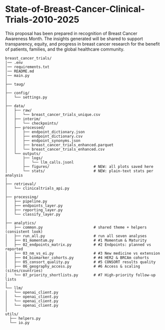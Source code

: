 # State-of-Breast-Cancer-Clinical-Trials-2010-2025
This proposal has been prepared in recognition of Breast Cancer Awareness Month. The insights generated will be shared to support transparency, equity, and progress in breast cancer research for the benefit of patients, families, and the global healthcare community.

```
breast_cancer_trials/
│── .env
│── requirements.txt
│── README.md
│── main.py
│
├── taug/
│
├── config/
│   └── settings.py
│
├── data/
│   ├── raw/
│   │   └── breast_cancer_trials_unique.csv
│   ├── interim/
│   │   └── checkpoints/
│   ├── processed/
│   │   ├── endpoint_dictionary.json
│   │   ├── endpoint_dictionary.csv
│   │   ├── endpoint_synonyms.json
│   │   ├── breast_cancer_trials_enhanced.parquet
│   │   └── breast_cancer_trials_enhanced.csv
│   └── outputs/
│       ├── logs/
│       │   └── llm_calls.jsonl
│       ├── figures/                    # NEW: all plots saved here
│       └── stats/                      # NEW: plain-text stats per analysis
│
├── retrieval/
│   └── clinicaltrials_api.py
│
├── processing/
│   ├── pipeline.py
│   ├── endpoints_layer.py
│   ├── reporting_layer.py
│   └── classify_layer.py
│
├── analytics/                         
│   ├── common.py                       # shared theme + helpers (consistent look)
│   ├── run_all.py                      # run all seven analyses
│   ├── 01_momentum.py                  # #1 Momentum & Maturity
│   ├── 02_endpoints_matrix.py          # #2 Endpoints: planned vs reported
│   ├── 03_nm_vs_ei.py                  # #3 New medicine vs extension
│   ├── 04_biomarker_cohorts.py         # #4 HER2 & BRCAm cohorts
│   ├── 05_consort_quality.py           # #5 CONSORT results quality
│   ├── 06_geography_access.py          # #6 Access & scaling (sites/countries)
│   └── 07_priority_shortlists.py       # #7 High-priority follow-up lists
│
└── llm/
│   └── openai_client.py
│   └── openai_client.py
│   └── openai_client.py
│   └── openai_client.py
│
utils/
  ├── helpers.py
  └── io.py

```